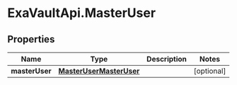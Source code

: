 # ExaVaultApi.MasterUser

## Properties
Name | Type | Description | Notes
------------ | ------------- | ------------- | -------------
**masterUser** | [**MasterUserMasterUser**](MasterUserMasterUser.md) |  | [optional] 
